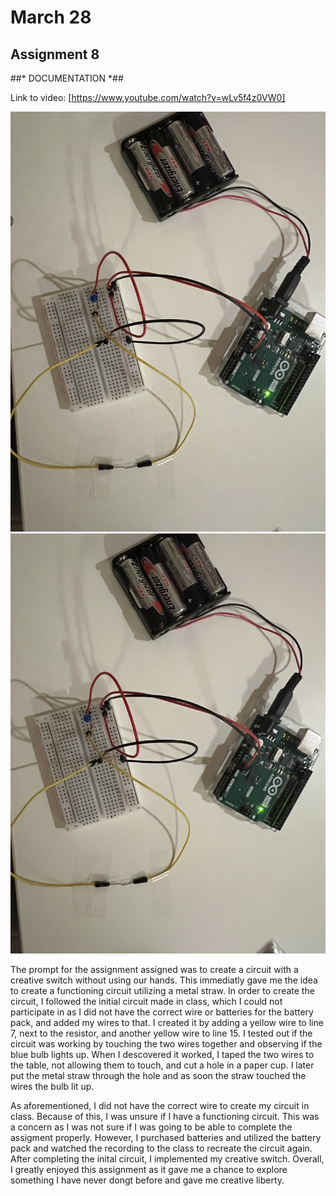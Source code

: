 # March 28 # 

## Assignment 8 ## 

##* DOCUMENTATION *## 

Link to video: [https://www.youtube.com/watch?v=wLv5f4z0VW0]

![](https://github.com/hindahhmed/IntroToIM/blob/main/images/IMG-3113.jpg)
![](https://github.com/hindahhmed/IntroToIM/blob/main/images/IMG-3114.jpg)


The prompt for the assignment assigned was to create a circuit with a creative switch without using our hands. This immediatly gave me the idea to create a functioning circuit utilizing a metal straw. 
In order to create the circuit, I followed the initial circuit made in class, which I could not participate in as I did not have the correct wire or batteries for the battery pack, and added my wires to that. 
I created it by adding a yellow wire to line 7, next to the resistor, and another yellow wire to line 15. I tested out if the circuit was working by touching the two wires together and observing 
if the blue bulb lights up. When I descovered it worked, I taped the two wires to the table, not allowing them to touch, and cut a hole in a paper cup. I later 
put the metal straw through the hole and as soon the straw touched the wires the bulb lit up. 

As aforementioned, I did not have the correct wire to create my circuit in class. Because of this, I was unsure if I have a functioning circuit. This was a concern as I was not sure 
if I was going to be able to complete the assigment properly. However, I purchased batteries and utilized the battery pack and watched the recording to the class to recreate the circuit again. 
After completing the inital circuit, I implemented my creative switch. Overall, I greatly enjoyed this assignment as it gave me a chance to explore something I have never dongt before and 
gave me creative liberty. 
